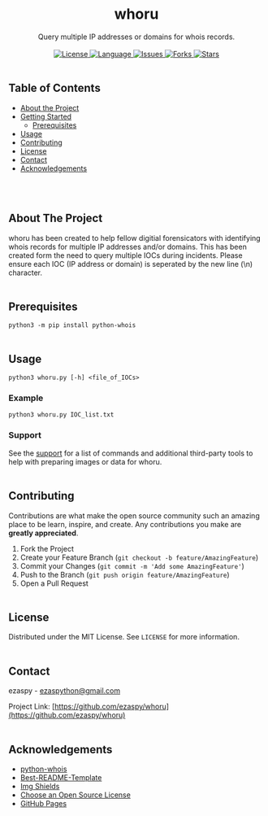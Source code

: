 <!-- PROJECT LOGO -->
<p align="center">
  <h1 align="center">whoru</h1>
  <p align="center">
    Query multiple IP addresses or domains for whois records.
    <br><br>
    <a href="https://opensource.org/licenses/MIT">
    <img src="https://img.shields.io/badge/License-MIT-yellow.svg" alt="License">
    </a>
    <a href="https://www.python.org">
    <img src="https://img.shields.io/badge/language-python-red" alt="Language">
    </a>
    <a href="https://github.com/ezaspy/whoru/issues">
    <img src="https://img.shields.io/github/issues/markdown-templates/markdown-snippets.svg" alt="Issues">
    </a>
    <a href="https://github.com/ezaspy/whoru/fork">
    <img src="https://img.shields.io/github/forks/markdown-templates/markdown-snippets.svg" alt="Forks">
    </a>
    <a href="https://github.com/ezaspy/whoru/stargazers">
    <img src="https://img.shields.io/github/stars/markdown-templates/markdown-snippets.svg" alt="Stars">
    </a>
    <br><br>
  </p>
</p>

<!-- TABLE OF CONTENTS -->
## Table of Contents

* [About the Project](#about-the-project)
* [Getting Started](#getting-started)
  * [Prerequisites](#prerequisites)
* [Usage](#usage)
* [Contributing](#contributing)
* [License](#license)
* [Contact](#contact)
* [Acknowledgements](#acknowledgements)


<br><br>
<!-- ABOUT THE PROJECT -->
## About The Project

whoru has been created to help fellow digitial forensicators with identifying whois records for multiple IP addresses and/or domains. This has been created form the need to query multiple IOCs during incidents.
Please ensure each IOC (IP address or domain) is seperated by the new line (\n) character.
<br><br>


<!-- Prerequisites -->
## Prerequisites

`python3 -m pip install python-whois`
<br><br>


<!-- USAGE EXAMPLES -->
## Usage
`python3 whoru.py [-h] <file_of_IOCs>`
### Example
`python3 whoru.py IOC_list.txt`
### Support
See the [support](https://github.com/ezaspy/whoru/issues) for a list of commands and additional third-party tools to help with preparing images or data for whoru.
<br><br>


<!-- CONTRIBUTING -->
## Contributing

Contributions are what make the open source community such an amazing place to be learn, inspire, and create. Any contributions you make are **greatly appreciated**.

1. Fork the Project
2. Create your Feature Branch (`git checkout -b feature/AmazingFeature`)
3. Commit your Changes (`git commit -m 'Add some AmazingFeature'`)
4. Push to the Branch (`git push origin feature/AmazingFeature`)
5. Open a Pull Request
<br><br>


<!-- LICENSE -->
## License

Distributed under the MIT License. See `LICENSE` for more information.
<br><br>


<!-- CONTACT -->
## Contact

ezaspy - ezaspython@gmail.com

Project Link: [https://github.com/ezaspy/whoru](https://github.com/ezaspy/whoru)
<br><br>


<!-- ACKNOWLEDGEMENTS -->
## Acknowledgements
* [python-whois](https://pypi.org/project/python-whois/)
* [Best-README-Template](https://github.com/othneildrew/Best-README-Template)
* [Img Shields](https://shields.io)
* [Choose an Open Source License](https://choosealicense.com)
* [GitHub Pages](https://pages.github.com)



<!-- MARKDOWN LINKS & IMAGES -->
<!-- https://www.markdownguide.org/basic-syntax/#reference-style-links -->
[contributors-shield]: https://img.shields.io/github/contributors/ezaspy/whoru.svg?style=flat-square
[contributors-url]: https://github.com/ezaspy/whoru/graphs/contributors
[forks-shield]: https://img.shields.io/github/forks/ezaspy/whoru.svg?style=flat-square
[forks-url]: https://github.com/ezaspy/whoru/network/members
[stars-shield]: https://img.shields.io/github/stars/ezaspy/whoru.svg?style=flat-square
[stars-url]: https://github.com/ezaspy/whoru/stargazers
[issues-shield]: https://img.shields.io/github/issues/ezaspy/whoru.svg?style=flat-square
[issues-url]: https://github.com/ezaspy/whoru/issues
[license-shield]: https://img.shields.io/github/license/ezaspy/whoru.svg?style=flat-square
[license-url]: https://github.com/ezaspy/whoru/master/LICENSE.txt
